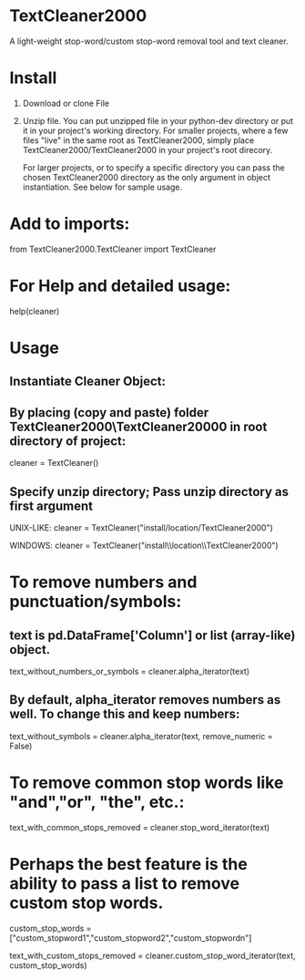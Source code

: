 # TextCleaner2000
A light-weight stop-word/custom stop-word removal tool and text cleaner.

# Install
1) Download or clone File
2) Unzip file. You can put unzipped file in your python-dev directory or put it in your project's working directory. 
   For smaller projects, where a few files "live" in the same root as TextCleaner2000, simply place 
   TextCleaner2000/TextCleaner2000 in your project's root direcory.
   
   For larger projects, or to specify a specific directory you can pass the chosen TextCleaner2000 directory as the only 
   argument in object instantiation. See below for sample usage.

# Add to imports:

from  TextCleaner2000.TextCleaner import TextCleaner

# For Help and detailed usage:
help(cleaner)

# Usage
## Instantiate Cleaner Object:
## By placing (copy and paste) folder TextCleaner2000\TextCleaner20000 in root directory of project:

cleaner = TextCleaner()

## Specify unzip directory; Pass unzip directory as first argument

UNIX-LIKE:
cleaner = TextCleaner("install/location/TextCleaner2000")

WINDOWS:
cleaner = TextCleaner("install\\\location\\\TextCleaner2000")

# To remove numbers and punctuation/symbols:
## text is pd.DataFrame['Column'] or list (array-like) object.

text_without_numbers_or_symbols = cleaner.alpha_iterator(text)

## By default, alpha_iterator removes numbers as well. To change this and keep numbers:
text_without_symbols = cleaner.alpha_iterator(text, remove_numeric = False)

# To remove common stop words like "and","or", "the", etc.:
text_with_common_stops_removed = cleaner.stop_word_iterator(text)

# Perhaps the best feature is the ability to pass a list to remove custom stop words.

custom_stop_words =["custom_stopword1","custom_stopword2","custom_stopwordn"]

text_with_custom_stops_removed  = cleaner.custom_stop_word_iterator(text, custom_stop_words)
